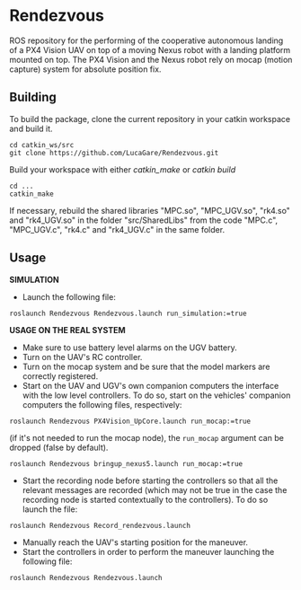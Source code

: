 # Rendezvous
ROS repository for the performing of the cooperative autonomous landing of a PX4 Vision UAV on top of a moving Nexus robot with a landing platform mounted on top. The PX4 Vision and the Nexus robot rely on mocap (motion capture) system for absolute position fix.

## Building
To build the package, clone the current repository in your catkin workspace and build it.
```
cd catkin_ws/src
git clone https://github.com/LucaGare/Rendezvous.git
```
Build your workspace with either *catkin_make* or *catkin build*
```
cd ...
catkin_make
```

If necessary, rebuild the shared libraries "MPC.so", "MPC_UGV.so", "rk4.so" and "rk4_UGV.so" in the folder "src/SharedLibs" from the code "MPC.c", "MPC_UGV.c", "rk4.c" and "rk4_UGV.c" in the same folder.

## Usage
**SIMULATION**
* Launch the following file:
```
roslaunch Rendezvous Rendezvous.launch run_simulation:=true
```

**USAGE ON THE REAL SYSTEM**
* Make sure to use battery level alarms on the UGV battery.
* Turn on the UAV's RC controller. 
* Turn on the mocap system and be sure that the model markers are correctly registered.
* Start on the UAV and UGV's own companion computers the interface with the low level controllers. To do so, start on the vehicles' companion computers the following files, respectively:
```
roslaunch Rendezvous PX4Vision_UpCore.launch run_mocap:=true
```
(if it's not needed to run the mocap node), the `run_mocap` argument can be dropped (false by default).
```
roslaunch Rendezvous bringup_nexus5.launch run_mocap:=true
```
* Start the recording node before starting the controllers so that all the relevant messages are recorded (which may not be true in the case the recording node is started contextually to the controllers). To do so launch the file:
```
roslaunch Rendezvous Record_rendezvous.launch
```
* Manually reach the UAV's starting position for the maneuver. 
* Start the controllers in order to perform the maneuver launching the following file:
```
roslaunch Rendezvous Rendezvous.launch
```
